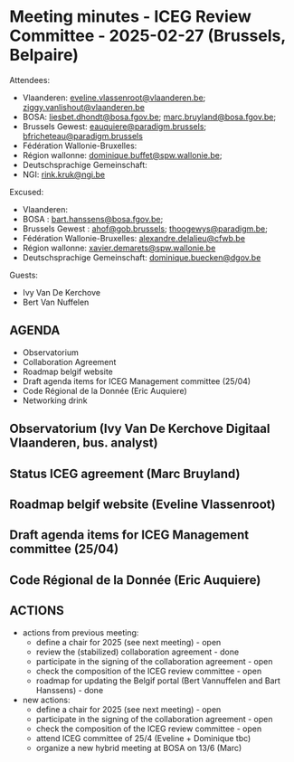 # Meeting minutes - ICEG Review Committee - 2025-02-27 (Brussels, Belpaire)
Attendees:
-	Vlaanderen: eveline.vlassenroot@vlaanderen.be; ziggy.vanlishout@vlaanderen.be
-	BOSA: liesbet.dhondt@bosa.fgov.be; marc.bruyland@bosa.fgov.be;
-	Brussels Gewest: eauquiere@paradigm.brussels; bfricheteau@paradigm.brussels
-	Fédération Wallonie-Bruxelles: 
-	Région wallonne: dominique.buffet@spw.wallonie.be; 
-	Deutschsprachige Gemeinschaft: 
-	NGI: rink.kruk@ngi.be

Excused:
- Vlaanderen: 
-	BOSA : bart.hanssens@bosa.fgov.be; 
-	Brussels Gewest : ahof@gob.brussels; thoogewys@paradigm.be; 
-	Fédération Wallonie-Bruxelles: alexandre.delalieu@cfwb.be
-	Région wallonne: xavier.demarets@spw.wallonie.be
-	Deutschsprachige Gemeinschaft: dominique.buecken@dgov.be

Guests:
- Ivy Van De Kerchove
- Bert Van Nuffelen 

## AGENDA
- Observatorium
- Collaboration Agreement
-	Roadmap belgif website
-	Draft agenda items for ICEG Management committee (25/04)
-	Code Régional de la Donnée (Eric Auquiere)
- Networking drink

## Observatorium (Ivy Van De Kerchove Digitaal Vlaanderen, bus. analyst)

## Status ICEG agreement (Marc Bruyland)

## Roadmap belgif website (Eveline Vlassenroot)

## Draft agenda items for ICEG Management committee (25/04)

## Code Régional de la Donnée (Eric Auquiere)

## ACTIONS
- actions from previous meeting:
  - define a chair for 2025 (see next meeting) - open
  - review the (stabilized) collaboration agreement - done
  - participate in the signing of the collaboration agreement - open
  - check the composition of the ICEG review committee - open
  - roadmap for updating the Belgif portal (Bert Vannuffelen and Bart Hanssens) - done
- new actions:
  - define a chair for 2025 (see next meeting) - open
  - participate in the signing of the collaboration agreement - open
  - check the composition of the ICEG review committee - open
  - attend ICEG committee of 25/4 (Eveline + Dominique tbc)
  - organize a new hybrid meeting at BOSA on 13/6 (Marc)
  
